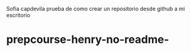 Sofia capdevila 
prueba de como crear un repositorio desde github a mi escritorio 
# prepcourse-henry-no-readme-
